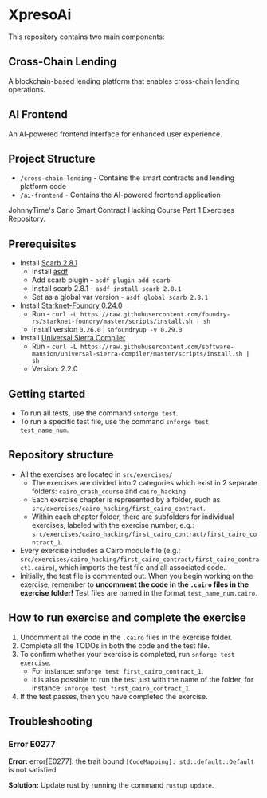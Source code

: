 # XpresoAi

This repository contains two main components:

## Cross-Chain Lending
A blockchain-based lending platform that enables cross-chain lending operations.

## AI Frontend
An AI-powered frontend interface for enhanced user experience.

## Project Structure
- `/cross-chain-lending` - Contains the smart contracts and lending platform code
- `/ai-frontend` - Contains the AI-powered frontend application

JohnnyTime's Cario Smart Contract Hacking Course Part 1 Exercises Repository.

## Prerequisites

- Install [Scarb 2.8.1](https://docs.swmansion.com/scarb/download.html#preview-version)
  - Install [asdf](https://asdf-vm.com/guide/getting-started.html)
  - Add scarb plugin - `asdf plugin add scarb`
  - Install scarb 2.8.1 - `asdf install scarb 2.8.1`
  - Set as a global var version - `asdf global scarb 2.8.1`
- Install [Starknet-Foundry 0.24.0](https://github.com/foundry-rs/starknet-foundry)
  - Run - `curl -L https://raw.githubusercontent.com/foundry-rs/starknet-foundry/master/scripts/install.sh | sh`
  - Install version `0.26.0` | `snfoundryup -v 0.29.0`
- Install [Universal Sierra Compiler](https://github.com/software-mansion/universal-sierra-compiler)
  - Run - `curl -L https://raw.githubusercontent.com/software-mansion/universal-sierra-compiler/master/scripts/install.sh | sh`
  - Version: 2.2.0

## Getting started

- To run all tests, use the command `snforge test`.
- To run a specific test file, use the command `snforge test test_name_num`.

## Repository structure

- All the exercises are located in `src/exercises/`
  - The exercises are divided into 2 categories which exist in 2 separate folders: `cairo_crash_course` and `cairo_hacking`
  - Each exercise chapter is represented by a folder, such as `src/exercises/cairo_hacking/first_cairo_contract`.
  - Within each chapter folder, there are subfolders for individual exercises, labeled with the exercise number, e.g.: `src/exercises/cairo_hacking/first_cairo_contract/first_cairo_contract_1`.
- Every exercise includes a Cairo module file (e.g.: `src/exercises/cairo_hacking/first_cairo_contract/first_cairo_contract1.cairo`), which imports the test file and all associated code.
- Initially, the test file is commented out. When you begin working on the exercise, remember to **uncomment the code in the `.cairo` files in the exercise folder!**
  Test files are named in the format `test_name_num.cairo`.

## How to run exercise and complete the exercise

1. Uncomment all the code in the `.cairo` files in the exercise folder.
2. Complete all the TODOs in both the code and the test file.
3. To confirm whether your exercise is completed, run `snforge test exercise`.
   - For instance: `snforge test first_cairo_contract_1`.
   - It is also possible to run the test just with the name of the folder, for instance: `snforge test first_cairo_contract_1`.
4. If the test passes, then you have completed the exercise.

## Troubleshooting

### Error E0277

**Error:**
error[E0277]: the trait bound `[CodeMapping]: std::default::Default` is not satisfied

**Solution:**
Update rust by running the command `rustup update`.

